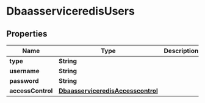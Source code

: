 # DbaasserviceredisUsers

## Properties
Name | Type | Description | Notes
------------ | ------------- | ------------- | -------------
**type** | **String** |  |  [optional]
**username** | **String** |  |  [optional]
**password** | **String** |  |  [optional]
**accessControl** | [**DbaasserviceredisAccesscontrol**](DbaasserviceredisAccesscontrol.md) |  |  [optional]
